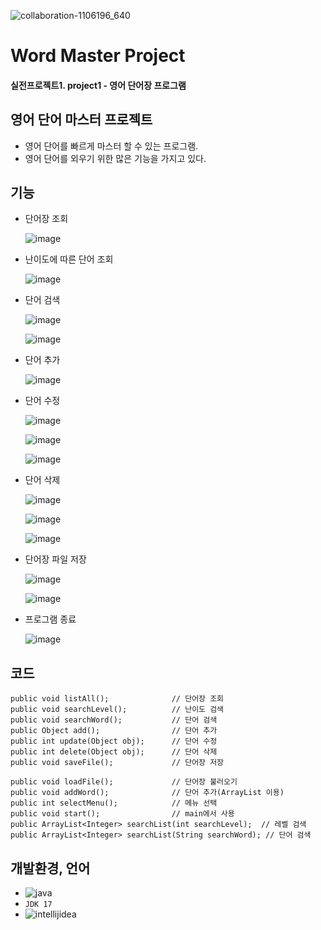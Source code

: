 ![collaboration-1106196_640](https://github.com/hwan129/WordMasterProject/assets/130568725/f3270ff3-fe5a-4a88-a3c7-6a92fe26cfc0)

# Word Master Project

#### 실전프로젝트1. project1 - 영어 단어장 프로그램

## 영어 단어 마스터 프로젝트
* 영어 단어를 빠르게 마스터 할 수 있는 프로그램.
* 영어 단어를 외우기 위한 많은 기능을 가지고 있다.


## 기능
* 단어장 조회
  
  ![image](https://github.com/hwan129/WordMasterProject/assets/130568725/2eef1c68-84a0-48fc-8961-34a6f1ca0c36)
* 난이도에 따른 단어 조회
  
  ![image](https://github.com/hwan129/WordMasterProject/assets/130568725/585e5991-1115-41ac-a35a-bdfeb46e32eb)
* 단어 검색
  
  ![image](https://github.com/hwan129/WordMasterProject/assets/130568725/8583465b-f0a4-4035-9912-cd32380c48ef)

  ![image](https://github.com/hwan129/WordMasterProject/assets/130568725/1161e352-92b3-4680-93b8-41eb79d55da3)
* 단어 추가

  ![image](https://github.com/hwan129/WordMasterProject/assets/130568725/e913b6ea-ddef-4143-9324-8466ff4ac6f4)
* 단어 수정

  ![image](https://github.com/hwan129/WordMasterProject/assets/130568725/8a932def-44bc-4545-8a97-bd21ba2331e7)

  ![image](https://github.com/hwan129/WordMasterProject/assets/130568725/495617b7-2dcc-465d-9938-b3a363f2a81e)

  ![image](https://github.com/hwan129/WordMasterProject/assets/130568725/86c500de-2904-4aba-8e45-042f3fcadadc)

* 단어 삭제

  ![image](https://github.com/hwan129/WordMasterProject/assets/130568725/d26fcba5-3cc8-434b-9c35-3acb0f9ced6f)

  ![image](https://github.com/hwan129/WordMasterProject/assets/130568725/0df653ec-db69-4620-b5be-c7873367e63b)

  ![image](https://github.com/hwan129/WordMasterProject/assets/130568725/e52f302f-0ba4-4779-86e1-8903189bf7a7)

* 단어장 파일 저장

  ![image](https://github.com/hwan129/WordMasterProject/assets/130568725/4983dfcc-933d-4e0e-bdf2-222904634418)

  ![image](https://github.com/hwan129/WordMasterProject/assets/130568725/282a434a-1bcf-4236-b4d9-3313922f1975)

* 프로그램 종료

  ![image](https://github.com/hwan129/WordMasterProject/assets/130568725/f40b07eb-f93e-45f6-b7b8-e560cefa858e)


## 코드
```Java#
public void listAll();              // 단어장 조회
public void searchLevel();          // 난이도 검색
public void searchWord();           // 단어 검색 
public Object add();                // 단어 추가
public int update(Object obj);      // 단어 수정
public int delete(Object obj);      // 단어 삭제
public void saveFile();             // 단어장 저장

public void loadFile();             // 단어장 불러오기 
public void addWord();              // 단어 추가(ArrayList 이용)
public int selectMenu();            // 메뉴 선택
public void start();                // main에서 사용
public ArrayList<Integer> searchList(int searchLevel);  // 레벨 검색
public ArrayList<Integer> searchList(String searchWord); // 단어 검색 
```

## 개발환경, 언어
- <img alt="java" src ="https://img.shields.io/badge/JAVA-FF4500.svg?&style=for-the badge&logo=java&logoColor=white"/>
- `JDK 17`
- <img alt="intellijidea" src ="https://img.shields.io/badge/IntelliJ IDEA-BA55D3.svg?&style=for-the badge&logo=intellijidea&logoColor=white"/>

